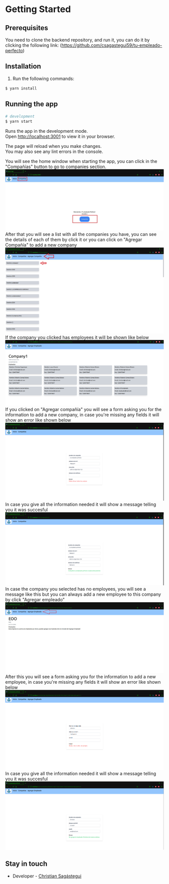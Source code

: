 # Getting Started

## Prerequisites
You need to clone the backend repository, and run it, you can do it by clicking the following link: (https://github.com/csagastegui59/tu-empleado-perfecto)

## Installation

1. Run the following commands:

```bash
$ yarn install
```
## Running the app

```bash
# development
$ yarn start
```

Runs the app in the development mode.\
Open [http://localhost:3001](http://localhost:3001) to view it in your browser.

The page will reload when you make changes.\
You may also see any lint errors in the console.

You will see the home window when starting the app, you can click in the "Compañías" button to go to companies section.
![Home](src/components/media/home.jpeg)
After that you will see a list with all the companies you have, you can see the details of each of them by click it or you can click on "Agregar Compañía" to add a new company
![Companies](src/components/media/companies.jpeg)
If the company you clicked has employees it will be shown like below
![Company with employees](src/components/media/company%20with%20employees.png)
If you clicked on "Agregar compañía" you will see a form asking you for the information to add a new company, in case you're missing any fields it will show an error like shown below
![Add company error](src/components/media/add%20company%20error.png)
In case you give all the information needed it will show a message telling you it was succesful
![Company added succes](src/components/media/company%20added.png)
In case the company you selected has no employees, you will see a message like this but you can always add a new employee to this company by click "Agregar empleado"
![Add employee](src/components/media/add%20employee.jpeg)
After this you will see a form asking you for the information to add a new employee, in case you're missing any fields it will show an error like shown below
![Add employee error](src/components/media/add%20employee%20error.png)
In case you give all the information needed it will show a message telling you it was succesful
![Add employee succes](src/components/media/employee%20added.png)



## Stay in touch
- Developer - [Christian Sagástegui](https://github.com/csagastegui59)
